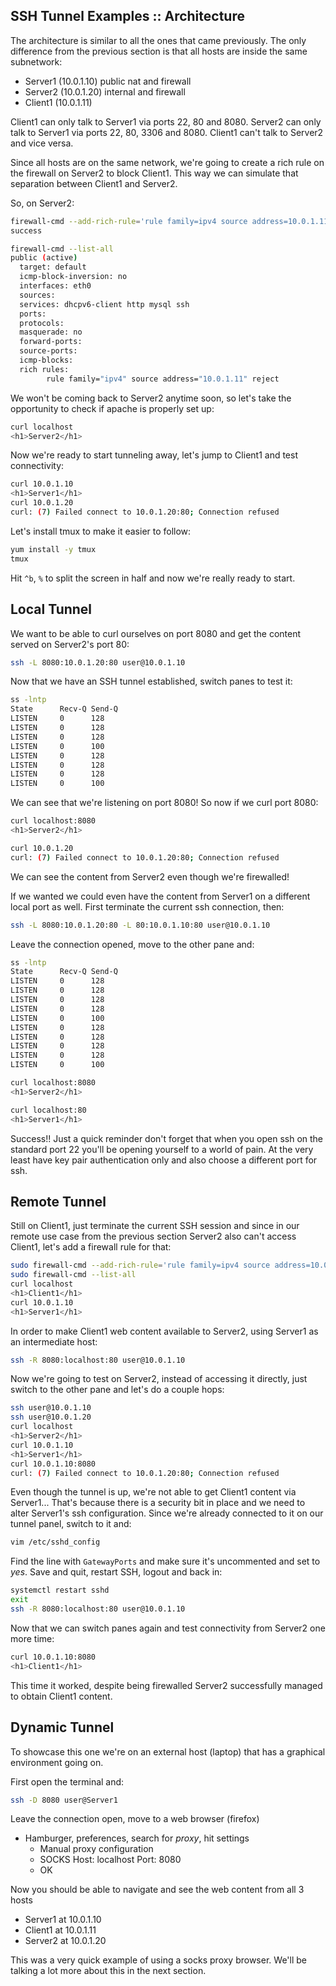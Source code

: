 ## SSH Tunnel Examples :: Architecture
The architecture is similar to all the ones that came previously. The only difference from the previous section is that all hosts are inside the same subnetwork:
- Server1 (10.0.1.10) public nat and firewall
- Server2 (10.0.1.20) internal and firewall
- Client1 (10.0.1.11)

Client1 can only talk to Server1 via ports 22, 80 and 8080.
Server2 can only talk to Server1 via ports 22, 80, 3306 and 8080.
Client1 can't talk to Server2 and vice versa.

Since all hosts are on the same network, we're going to create a rich rule on the firewall on Server2 to block Client1. This way we can simulate that separation between Client1 and Server2.

So, on Server2:
```bash
firewall-cmd --add-rich-rule='rule family=ipv4 source address=10.0.1.11 reject'
success

firewall-cmd --list-all
public (active)
  target: default
  icmp-block-inversion: no
  interfaces: eth0
  sources:
  services: dhcpv6-client http mysql ssh
  ports:
  protocols:
  masquerade: no
  forward-ports:
  source-ports:
  icmp-blocks:
  rich rules:
        rule family="ipv4" source address="10.0.1.11" reject
```
We won't be coming back to Server2 anytime soon, so let's take the opportunity to check if apache is properly set up:
```bash
curl localhost
<h1>Server2</h1>
```

Now we're ready to start tunneling away, let's jump to Client1 and test connectivity:
```bash
curl 10.0.1.10
<h1>Server1</h1>
curl 10.0.1.20
curl: (7) Failed connect to 10.0.1.20:80; Connection refused
```
Let's install tmux to make it easier to follow:
```bash
yum install -y tmux
tmux
```
Hit `^b`, `%` to split the screen in half and now we're really ready to start.

## Local Tunnel
We want to be able to curl ourselves on port 8080 and get the content served on Server2's port 80:
```bash
ssh -L 8080:10.0.1.20:80 user@10.0.1.10
```
Now that we have an SSH tunnel established, switch panes to test it:
```bash
ss -lntp
State      Recv-Q Send-Q                                                  Local Address:Port                                                                 Peer Address:Port              
LISTEN     0      128                                                                 *:111                                                                             *:*                  
LISTEN     0      128                                                         127.0.0.1:8080                                                                            *:*                   users:(("ssh",pid=12761,fd=5))
LISTEN     0      128                                                                 *:22                                                                              *:*                  
LISTEN     0      100                                                         127.0.0.1:25                                                                              *:*                  
LISTEN     0      128                                                              [::]:111                                                                          [::]:*                  
LISTEN     0      128                                                             [::1]:8080                                                                         [::]:*                   users:(("ssh",pid=12761,fd=4))
LISTEN     0      128                                                              [::]:22                                                                           [::]:*                  
LISTEN     0      100                                                             [::1]:25                                                                           [::]:*                  
```
We can see that we're listening on port 8080! So now if we curl port 8080:
```bash
curl localhost:8080
<h1>Server2</h1>

curl 10.0.1.20
curl: (7) Failed connect to 10.0.1.20:80; Connection refused
```
We can see the content from Server2 even though we're firewalled! 

If we wanted we could even have the content from Server1 on a different local port as well. First terminate the current ssh connection, then:
```bash
ssh -L 8080:10.0.1.20:80 -L 80:10.0.1.10:80 user@10.0.1.10
```
Leave the connection opened, move to the other pane and:
```bash
ss -lntp
State      Recv-Q Send-Q                                                  Local Address:Port                                                                 Peer Address:Port              
LISTEN     0      128                                                                 *:111                                                                             *:*                  
LISTEN     0      128                                                         127.0.0.1:80                                                                              *:*                  
LISTEN     0      128                                                         127.0.0.1:8080                                                                            *:*                  
LISTEN     0      128                                                                 *:22                                                                              *:*                  
LISTEN     0      100                                                         127.0.0.1:25                                                                              *:*                  
LISTEN     0      128                                                              [::]:111                                                                          [::]:*                  
LISTEN     0      128                                                             [::1]:80                                                                           [::]:*                  
LISTEN     0      128                                                             [::1]:8080                                                                         [::]:*                  
LISTEN     0      128                                                              [::]:22                                                                           [::]:*                  
LISTEN     0      100                                                             [::1]:25                                                                           [::]:*                  

curl localhost:8080
<h1>Server2</h1>

curl localhost:80
<h1>Server1</h1>
```
Success!! Just a quick reminder don't forget that when you open ssh on the standard port 22 you'll be opening yourself to a world of pain. At the very least have key pair authentication only and also choose a different port for ssh.

## Remote Tunnel
Still on Client1, just terminate the current SSH session and since in our remote use case from the previous section Server2 also can't access Client1, let's add a firewall rule for that:
```bash
sudo firewall-cmd --add-rich-rule='rule family=ipv4 source address=10.0.1.20 reject'
sudo firewall-cmd --list-all
curl localhost
<h1>Client1</h1>
curl 10.0.1.10
<h1>Server1</h1>
```
In order to make Client1 web content available to Server2, using Server1 as an intermediate host:
```bash
ssh -R 8080:localhost:80 user@10.0.1.10
```
Now we're going to test on Server2, instead of accessing it directly, just switch to the other pane and let's do a couple hops:
```bash
ssh user@10.0.1.10
ssh user@10.0.1.20
curl localhost
<h1>Server2</h1>
curl 10.0.1.10
<h1>Server1</h1>
curl 10.0.1.10:8080
curl: (7) Failed connect to 10.0.1.20:80; Connection refused
```
Even though the tunnel is up, we're not able to get Client1 content via Server1... That's because there is a security bit in place and we need to alter Server1's ssh configuration. Since we're already connected to it on our tunnel panel, switch to it and:
```bash
vim /etc/sshd_config
```
Find the line with `GatewayPorts` and make sure it's uncommented and set to *yes*. Save and quit, restart SSH, logout and back in:
```bash
systemctl restart sshd
exit
ssh -R 8080:localhost:80 user@10.0.1.10
```
Now that we can switch panes again and test connectivity from Server2 one more time:
```bash
curl 10.0.1.10:8080
<h1>Client1</h1>
```
This time it worked, despite being firewalled Server2 successfully managed to obtain Client1 content.

## Dynamic Tunnel
To showcase this one we're on an external host (laptop) that has a graphical environment going on.

First open the terminal and:
```bash
ssh -D 8080 user@Server1
```
Leave the connection open, move to a web browser (firefox)
- Hamburger, preferences, search for *proxy*, hit settings
	- Manual proxy configuration
	- SOCKS Host: localhost Port: 8080
	- OK

Now you should be able to navigate and see the web content from all 3 hosts
 - Server1 at 10.0.1.10
 - Client1 at 10.0.1.11
 - Server2 at 10.0.1.20

This was a very quick example of using a socks proxy browser. We'll be talking a lot more about this in the next section.